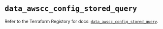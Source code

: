 # `data_awscc_config_stored_query`

Refer to the Terraform Registory for docs: [`data_awscc_config_stored_query`](https://registry.terraform.io/providers/hashicorp/awscc/0.70.0/docs/data-sources/config_stored_query).
